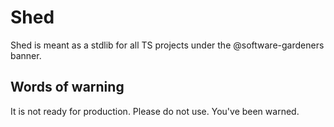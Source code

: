 # Shed

Shed is meant as a stdlib for all TS projects under the @software-gardeners banner.

## Words of warning

It is not ready for production. Please do not use. You've been warned.